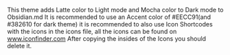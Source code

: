 This theme adds Latte color to Light mode and Mocha color to Dark mode to Obsidian.md
It is recommended to use an Accent color of #EECC91(and #382610 for dark theme) it is recommended to also use Icon Shortcodes with the icons in the icons file, all the icons can be found on www.iconfinder.com
After copying the insides of the Icons you should delete it.
